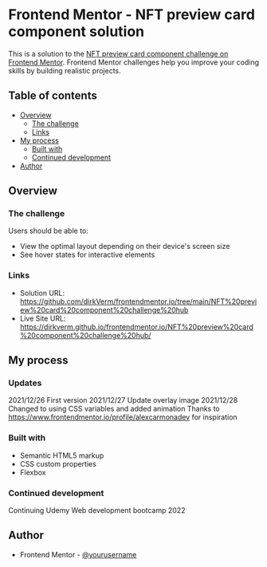 # Frontend Mentor - NFT preview card component solution

This is a solution to the [NFT preview card component challenge on Frontend Mentor](https://www.frontendmentor.io/challenges/nft-preview-card-component-SbdUL_w0U). Frontend Mentor challenges help you improve your coding skills by building realistic projects. 

## Table of contents

- [Overview](#overview)
  - [The challenge](#the-challenge)
  - [Links](#links)
- [My process](#my-process)
  - [Built with](#built-with)
  - [Continued development](#continued-development)
- [Author](#author)

## Overview

### The challenge

Users should be able to:

- View the optimal layout depending on their device's screen size
- See hover states for interactive elements

### Links

- Solution URL: https://github.com/dirkVerm/frontendmentor.io/tree/main/NFT%20preview%20card%20component%20challenge%20hub
- Live Site URL: https://dirkverm.github.io/frontendmentor.io/NFT%20preview%20card%20component%20challenge%20hub/ 

## My process

### Updates
2021/12/26
First version
2021/12/27
Update overlay image
2021/12/28
Changed to using CSS variables and added animation 
Thanks to https://www.frontendmentor.io/profile/alexcarmonadev for inspiration

### Built with

- Semantic HTML5 markup
- CSS custom properties
- Flexbox

### Continued development

Continuing Udemy Web development bootcamp 2022


## Author

- Frontend Mentor - [@yourusername](https://www.frontendmentor.io/profile/dirkVerm)



